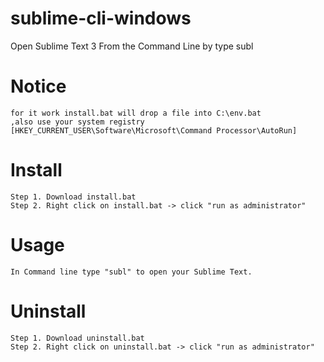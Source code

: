 # sublime-cli-windows
Open Sublime Text 3 From the Command Line by type subl

# Notice
	for it work install.bat will drop a file into C:\env.bat
	,also use your system registry [HKEY_CURRENT_USER\Software\Microsoft\Command Processor\AutoRun]

# Install
	Step 1. Download install.bat
	Step 2. Right click on install.bat -> click "run as administrator"

# Usage

	In Command line type "subl" to open your Sublime Text.

# Uninstall

	Step 1. Download uninstall.bat
	Step 2. Right click on uninstall.bat -> click "run as administrator"